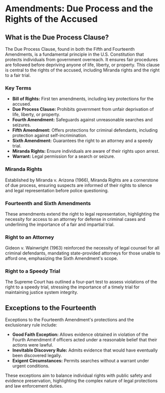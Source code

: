 # Amendments: Due Process and the Rights of the Accused

## What is the Due Process Clause?
The Due Process Clause, found in both the Fifth and Fourteenth Amendments, is a fundamental principle in the U.S. Constitution that protects individuals from government overreach. It ensures fair procedures are followed before depriving anyone of life, liberty, or property. This clause is central to the rights of the accused, including Miranda rights and the right to a fair trial.

### Key Terms
- **Bill of Rights:** First ten amendments, including key protections for the accused.
- **Due Process Clause:** Prohibits government from unfair deprivation of life, liberty, or property.
- **Fourth Amendment:** Safeguards against unreasonable searches and seizures.
- **Fifth Amendment:** Offers protections for criminal defendants, including protection against self-incrimination.
- **Sixth Amendment:** Guarantees the right to an attorney and a speedy trial.
- **Miranda Rights:** Ensure individuals are aware of their rights upon arrest.
- **Warrant:** Legal permission for a search or seizure.

### Miranda Rights
Established by Miranda v. Arizona (1966), Miranda Rights are a cornerstone of due process, ensuring suspects are informed of their rights to silence and legal representation before police questioning.

### Fourteenth and Sixth Amendments
These amendments extend the right to legal representation, highlighting the necessity for access to an attorney for defense in criminal cases and underlining the importance of a fair and impartial trial.

### Right to an Attorney
Gideon v. Wainwright (1963) reinforced the necessity of legal counsel for all criminal defendants, mandating state-provided attorneys for those unable to afford one, emphasizing the Sixth Amendment's scope.

### Right to a Speedy Trial
The Supreme Court has outlined a four-part test to assess violations of the right to a speedy trial, stressing the importance of a timely trial for maintaining justice system integrity.

## Exceptions to the Fourteenth
Exceptions to the Fourteenth Amendment's protections and the exclusionary rule include:
- **Good Faith Exception:** Allows evidence obtained in violation of the Fourth Amendment if officers acted under a reasonable belief that their actions were lawful.
- **Inevitable Discovery Rule:** Admits evidence that would have eventually been discovered legally.
- **Exigent Circumstances:** Permits searches without a warrant under urgent conditions.

These exceptions aim to balance individual rights with public safety and evidence preservation, highlighting the complex nature of legal protections and law enforcement duties.